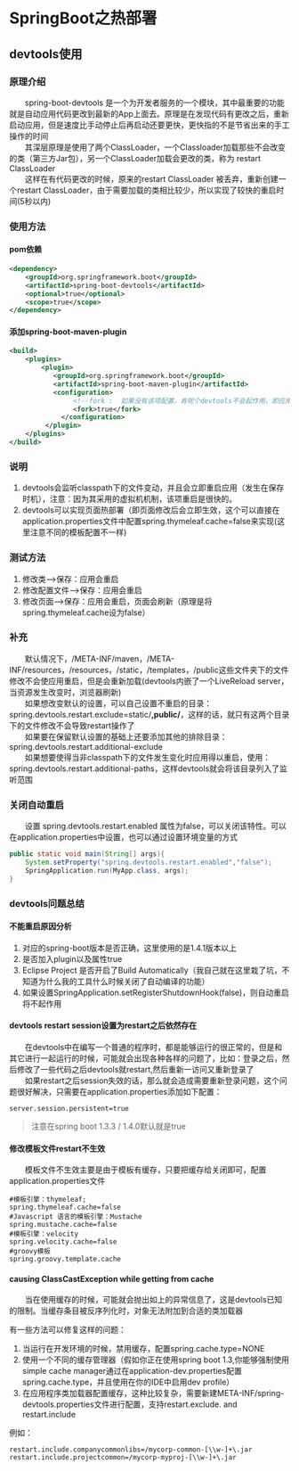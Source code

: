 # SpringBoot之热部署
## devtools使用
### 原理介绍
&emsp;&emsp;spring-boot-devtools 是一个为开发者服务的一个模块，其中最重要的功能就是自动应用代码更改到最新的App上面去。原理是在发现代码有更改之后，重新启动应用，但是速度比手动停止后再启动还要更快，更快指的不是节省出来的手工操作的时间  
&emsp;&emsp;其深层原理是使用了两个ClassLoader，一个Classloader加载那些不会改变的类（第三方Jar包），另一个ClassLoader加载会更改的类，称为  restart ClassLoader  
&emsp;&emsp;这样在有代码更改的时候，原来的restart ClassLoader 被丢弃，重新创建一个restart ClassLoader，由于需要加载的类相比较少，所以实现了较快的重启时间(5秒以内)
### 使用方法
#### pom依赖
```xml
<dependency>
    <groupId>org.springframework.boot</groupId>
    <artifactId>spring-boot-devtools</artifactId>
    <optional>true</optional>
    <scope>true</scope>
</dependency>
```
#### 添加spring-boot-maven-plugin
```xml
<build>
	<plugins>
		<plugin>
	       <groupId>org.springframework.boot</groupId>
	       <artifactId>spring-boot-maven-plugin</artifactId>
	       <configuration>
	          	<!--fork :  如果没有该项配置，肯呢个devtools不会起作用，即应用不会restart -->
	            <fork>true</fork>
	         </configuration>
	     </plugin>
	</plugins>
</build>
```
### 说明
1. devtools会监听classpath下的文件变动，并且会立即重启应用（发生在保存时机），注意：因为其采用的虚拟机机制，该项重启是很快的。
2. devtools可以实现页面热部署（即页面修改后会立即生效，这个可以直接在application.properties文件中配置spring.thymeleaf.cache=false来实现(这里注意不同的模板配置不一样)

### 测试方法
1. 修改类-->保存：应用会重启
2. 修改配置文件-->保存：应用会重启
3. 修改页面-->保存：应用会重启，页面会刷新（原理是将spring.thymeleaf.cache设为false）

### 补充
&emsp;&emsp;默认情况下，/META-INF/maven，/META-INF/resources，/resources，/static，/templates，/public这些文件夹下的文件修改不会使应用重启，但是会重新加载(devtools内嵌了一个LiveReload server，当资源发生改变时，浏览器刷新)  
&emsp;&emsp;如果想改变默认的设置，可以自己设置不重启的目录：spring.devtools.restart.exclude=static/**,public/**，这样的话，就只有这两个目录下的文件修改不会导致restart操作了  
&emsp;&emsp;如果要在保留默认设置的基础上还要添加其他的排除目录：spring.devtools.restart.additional-exclude  
&emsp;&emsp;如果想要使得当非classpath下的文件发生变化时应用得以重启，使用：spring.devtools.restart.additional-paths，这样devtools就会将该目录列入了监听范围

### 关闭自动重启
&emsp;&emsp;设置 spring.devtools.restart.enabled 属性为false，可以关闭该特性。可以在application.properties中设置，也可以通过设置环境变量的方式
```java
public static void main(String[] args){
    System.setProperty("spring.devtools.restart.enabled","false");
    SpringApplication.run(MyApp.class, args);
}
```

### devtools问题总结
#### 不能重启原因分析
1. 对应的spring-boot版本是否正确，这里使用的是1.4.1版本以上
2. 是否加入plugin以及属性<fork>true</fork>
3. Eclipse Project 是否开启了Build Automatically（我自己就在这里栽了坑，不知道为什么我的工具什么时候关闭了自动编译的功能）
4. 如果设置SpringApplication.setRegisterShutdownHook(false)，则自动重启将不起作用

#### devtools restart session设置为restart之后依然存在
&emsp;&emsp;在devtools中在编写一个普通的程序时，都是能够运行的很正常的，但是和其它进行一起运行的时候，可能就会出现各种各样的问题了，比如：登录之后，然后修改了一些代码之后devtools就restart,然后重新一访问又重新登录了  
&emsp;&emsp;如果restart之后session失效的话，那么就会造成需要重新登录问题，这个问题很好解决，只需要在application.properties添加如下配置：
```properties
server.session.persistent=true
```
> 注意在spring boot 1.3.3 / 1.4.0默认就是true

#### 修改模板文件restart不生效
&emsp;&emsp;模板文件不生效主要是由于模板有缓存，只要把缓存给关闭即可，配置application.properties文件
```properties
#模板引擎：thymeleaf;
spring.thymeleaf.cache=false
#Javascript 语言的模板引擎：Mustache
spring.mustache.cache=false
#模板引擎：velocity
spring.velocity.cache=false
#groovy模板
spring.groovy.template.cache
```
#### causing ClassCastException while getting from cache
&emsp;&emsp;当在使用缓存的时候，可能就会抛出如上的异常信息了，这是devtools已知的限制。当缓存条目被反序列化时，对象无法附加到合适的类加载器  

有一些方法可以修复这样的问题：
1. 当运行在开发环境的时候，禁用缓存，配置spring.cache.type=NONE
2. 使用一个不同的缓存管理器（假如你正在使用spring boot 1.3,你能够强制使用simple cache manager通过在application-dev.properties配置spring.cache.type，并且使用在你的IDE中启用dev profile）
3. 在应用程序类加载器配置缓存，这种比较复杂，需要新建META-INF/spring-devtools.properties文件进行配置，支持restart.exclude. and restart.include

例如：
```properties
restart.include.companycommonlibs=/mycorp-common-[\\w-]+\.jar
restart.include.projectcommon=/mycorp-myproj-[\\w-]+\.jar
```